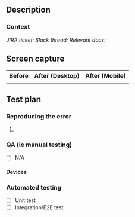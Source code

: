 <!-- NOTE: Your PR title must follow [conventional commits](https://github.com/Uniswap/interface#pr-title) -->

## Description
<!-- Summary of change, including motivation and context.                     -->
<!-- Use verb-driven language: "Fixes XYZ" instead of "This change fixes XYZ" -->


### Context
<!-- Delete inapplicable lines: -->
_JIRA ticket:_
_Slack thread:_
_Relevant docs:_


<!-- Delete this section if your change does not affect UI. -->
## Screen capture

| Before                  | After (Desktop)        | After (Mobile)         |
| ----------------------- |----------------------- | ---------------------- |
| <!-- Paste "before" --> | <!-- Paste "after" --> | <!-- Paste "after" --> |


## Test plan

<!-- Delete this section if your change is not a bug fix. -->
### Reproducing the error

<!-- Include steps to reproduce the bug. -->
1. 

### QA (ie manual testing)

<!-- Include steps to test the change, ensuring no regression. -->
- [ ] N/A


#### Devices
<!-- If applicable, include different devices and screen sizes that may be affected, and how you've tested them. -->


### Automated testing

<!-- If N/A, do not check nor delete, but strike through. -->
<!-- eg - [ ] <s>Unit test</s>                            -->
- [ ] Unit test
- [ ] Integration/E2E test
